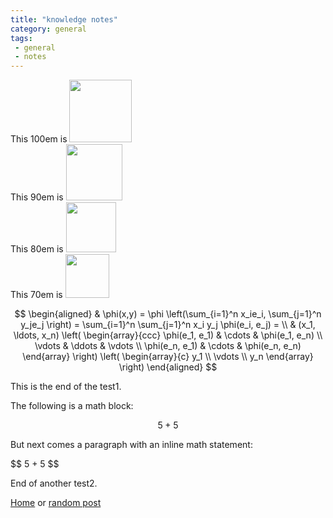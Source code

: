 ```yaml
---
title: "knowledge notes"
category: general
tags: 
 - general
 - notes
--- 
```


This 100em is 
<img src="https://render.githubusercontent.com/render/math?math=e^{i \pi} = -1" width="100em" height=auto /> <br/>
This 90em is 
<img src="https://render.githubusercontent.com/render/math?math=e^{i \pi} = -1" width="90em" height=auto /> <br/>
This 80em is 
<img src="https://render.githubusercontent.com/render/math?math=e^{i \pi} = -1" width="80em" height=auto /> <br/>
This 70em is 
<img src="https://render.githubusercontent.com/render/math?math=e^{i \pi} = -1" width="70em" height=auto /> <br/>

$$
\begin{aligned}
  & \phi(x,y) = \phi \left(\sum_{i=1}^n x_ie_i, \sum_{j=1}^n y_je_j \right)
  = \sum_{i=1}^n \sum_{j=1}^n x_i y_j \phi(e_i, e_j) = \\
  & (x_1, \ldots, x_n) \left( \begin{array}{ccc}
      \phi(e_1, e_1) & \cdots & \phi(e_1, e_n) \\
      \vdots & \ddots & \vdots \\
      \phi(e_n, e_1) & \cdots & \phi(e_n, e_n)
    \end{array} \right)
  \left( \begin{array}{c}
      y_1 \\
      \vdots \\
      y_n
    \end{array} \right)
\end{aligned}
$$

This is the end of the test1.

The following is a math block:

$$ 5 + 5 $$

But next comes a paragraph with an inline math statement:

\$$ 5 + 5 $$

End of another test2.

[Home](/) or [random post](/random)